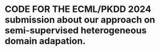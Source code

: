 # CODE FOR THE ECML/PKDD 2024 submission about our approach on semi-supervised heterogeneous domain adapation.